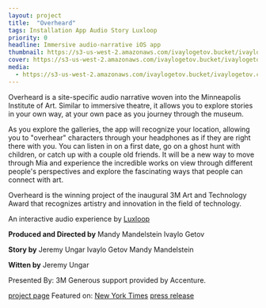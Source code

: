 ```yaml
---
layout: project
title:  "Overheard"
tags: Installation App Audio Story Luxloop
priority: 0
headline: Immersive audio-narrative iOS app
thumbnail: https://s3-us-west-2.amazonaws.com/ivaylogetov.bucket/ivaylogetov.com/projects/overheard/oh.jpg
cover: https://s3-us-west-2.amazonaws.com/ivaylogetov.bucket/ivaylogetov.com/projects/overheard/app_inhand.jpg
media:
  - https://s3-us-west-2.amazonaws.com/ivaylogetov.bucket/ivaylogetov.com/projects/overheard/oh.jpg
---
```

Overheard is a site-specific audio narrative woven into the Minneapolis Institute of Art. Similar to immersive theatre, it allows you to explore stories in your own way, at your own pace as you journey through the museum.

As you explore the galleries, the app will recognize your location, allowing you to "overhear" characters through your headphones as if they are right there with you. You can listen in on a first date, go on a ghost hunt with children, or catch up with a couple old friends. It will be a new way to move through Mia and experience the incredible works on view through different people's perspectives and explore the fascinating ways that people can connect with art.

Overheard is the winning project of the inaugural 3M Art and Technology Award that recognizes artistry and innovation in the field of technology.

An interactive audio experience by [Luxloop](http://luxloop.com)

**Produced and Directed by**
Mandy Mandelstein
Ivaylo Getov

**Story by**
Jeremy Ungar
Ivaylo Getov
Mandy Mandelstein

**Witten by**
Jeremy Ungar

Presented By: 3M
Generous support provided by Accenture.

[project page](http://overheard.luxloop.com)
Featured on: [New York Times](http://www.nytimes.com/2016/10/30/arts/design/technology-invites-a-deep-dive-into-art.html)
[press release](http://new.artsmia.org/press/mmia-unveils-innovative-new-digital-initiatives-to-personalize-visitor-experience/)
